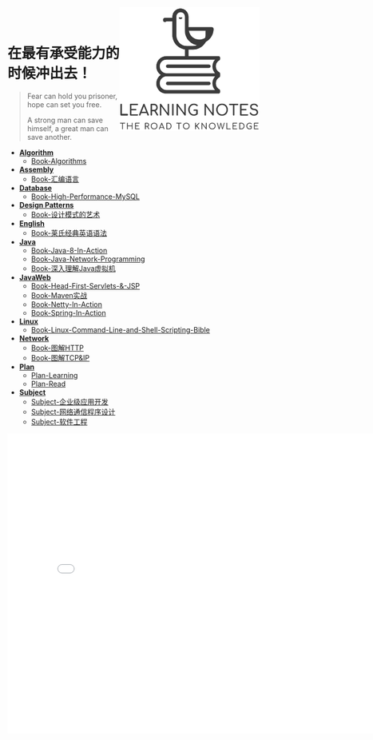 <div>
    <img src="assets/notes-logo.png" alt="my notes" href="https://github.com/Angus-Liu/Notes" width="280" align="right"/>
</div>

​    


# 在最有承受能力的时候冲出去！

>
> Fear can hold you prisoner, hope can set you free.
>
> A strong man can save himself, a great man can save another.

+ [**Algorithm**](Notes-Algorithm)
  + [Book-Algorithms](Notes-Algorithm/Book-Algorithms)
+ [**Assembly**](Notes-Assembly)
  + [Book-汇编语言](Notes-Assembly/Book-汇编语言)
+ [**Database**](Notes-Database)
  + [Book-High-Performance-MySQL](Notes-Database/Book-High-Performance-MySQL)
+ [**Design Patterns**](Notes-DesignPatterns)
  + [Book-设计模式的艺术](Notes-DesignPattern/Book-设计模式的艺术)
+ [**English**](Notes-English)
  + [Book-莱氏经典英语语法](Notes-English/Book-莱氏经典英语语法)
+ [**Java**](Notes-Java)
  + [Book-Java-8-In-Action](Notes-Java/Book-Java-8-In-Action)
  + [Book-Java-Network-Programming](Notes-Java/Book-Java-Network-Programming)
  + [Book-深入理解Java虚拟机](Notes-Java/Book-深入理解Java虚拟机)
+ [**JavaWeb**](Notes-JavaWeb)
  + [Book-Head-First-Servlets\-&\-JSP](Notes-JavaWeb/Book-Head-First-Servlets-&-JSP)
  + [Book-Maven实战](Notes-JavaWeb/Book-Maven实战)
  + [Book-Netty-In-Action](Notes-JavaWeb/Book-Netty-In-Action)
  + [Book-Spring-In-Action](Notes-JavaWeb/Book-Spring-In-Action)
+ [**Linux**](Notes-Linux)
  + [Book-Linux-Command-Line-and-Shell-Scripting-Bible](Notes-Linux/Book-Linux-Command-Line )
+ [**Network**](Notes-Network)
  + [Book-图解HTTP](Notes-Network/Book-图解HTTP)
  + [Book-图解TCP&IP](Notes-Network/Book-图解TCP&IP)
+ [**Plan**](Notes-Plan)
  + [Plan-Learning](Notes-Plan/Plan-Learning )
  + [Plan-Read](Notes-Plan/Plan-Read )
+ [**Subject**](Notes-Subject)
  + [Subject-企业级应用开发](Notes-Subject/Subject-企业级应用开发 )
  + [Subject-网络通信程序设计](Notes-Subject/Subject-网络通信程序设计)
  + [Subject-软件工程](Notes-Subject/Subject-软件工程 )



<iframe src="//player.bilibili.com/player.html?aid=4518988&cid=7325921&page=1"  width="800" height="600"  scrolling="no" border="0" frameborder="no" framespacing="0" allowfullscreen="true"> </iframe>
